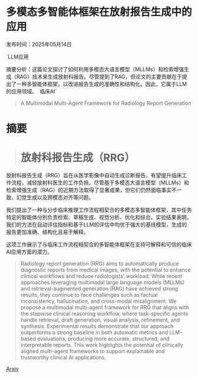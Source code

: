 # 多模态多智能体框架在放射报告生成中的应用

发布时间：2025年05月14日

`LLM应用

摘要分析：这篇论文探讨了如何利用多模态大语言模型（MLLMs）和检索增强生成（RAG）技术来生成放射科报告。尽管提到了RAG，但论文的主要贡献在于提出了一种多智能体框架，以改进报告生成的准确性和结构化。因此，它属于LLM的应用领域。` `临床AI`

> A Multimodal Multi-Agent Framework for Radiology Report Generation

# 摘要

> # 放射科报告生成（RRG）

放射科报告生成（RRG）旨在从医学影像中自动生成诊断报告，有望提升临床工作流程，减轻放射科医生的工作负担。尽管基于多模态大语言模型（MLLMs）和检索增强生成（RAG）的近期方法取得了显著成果，但它们仍然面临事实不一致、幻觉生成以及跨模态对齐等问题。

我们提出了一种与分步临床推理工作流程相契合的多模态多智能体框架，其中任务特定的智能体分别负责检索、草稿生成、视觉分析、优化和综合。实验结果表明，我们的方法在自动评估指标和基于LLM的评估中均优于强大的基线模型，生成的报告更加准确、结构化且易于解释。

这项工作展示了与临床工作流程相契合的多智能体框架在支持可解释和可信的临床AI应用方面的潜力。

> Radiology report generation (RRG) aims to automatically produce diagnostic reports from medical images, with the potential to enhance clinical workflows and reduce radiologists' workload. While recent approaches leveraging multimodal large language models (MLLMs) and retrieval-augmented generation (RAG) have achieved strong results, they continue to face challenges such as factual inconsistency, hallucination, and cross-modal misalignment. We propose a multimodal multi-agent framework for RRG that aligns with the stepwise clinical reasoning workflow, where task-specific agents handle retrieval, draft generation, visual analysis, refinement, and synthesis. Experimental results demonstrate that our approach outperforms a strong baseline in both automatic metrics and LLM-based evaluations, producing more accurate, structured, and interpretable reports. This work highlights the potential of clinically aligned multi-agent frameworks to support explainable and trustworthy clinical AI applications.

[Arxiv](https://arxiv.org/abs/2505.09787)